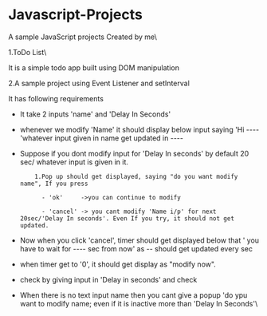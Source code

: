 # Javascript-Projects
A sample JavaScript projects Created by me\

1.ToDo List\

It is a simple todo app built using DOM manipulation	<br/>

2.A sample project using Event Listener and setInterval<br/>

It has following requirements<br/>

- It take 2 inputs 'name' and 'Delay In Seconds'<br/>

- whenever we modify 'Name' it should display below input saying 'Hi ---- 'whatever input given in name get updated in ----

- Suppose if you dont modify input for 'Delay In seconds' by default 20 sec/ whatever input is given in it. 

          1.Pop up should get displayed, saying "do you want modify name", If you press 

			- 'ok'     ->you can continue to modify 

  			- 'cancel' -> you cant modify 'Name i/p' for next 20sec/'Delay In seconds'. Even If you try, it should not get updated. 

- Now when you click 'cancel', timer should get displayed below that ' you have to wait for ---- sec from now' as -- should get updated every sec <br/>

- when timer get to '0', it should get display as "modify now".<br/>

- check by giving input in 'Delay in seconds' and check <br/>

- When there is no text input name then you cant give a popup 'do ypu want to modify name; even if it is inactive more than 'Delay In Seconds'\

